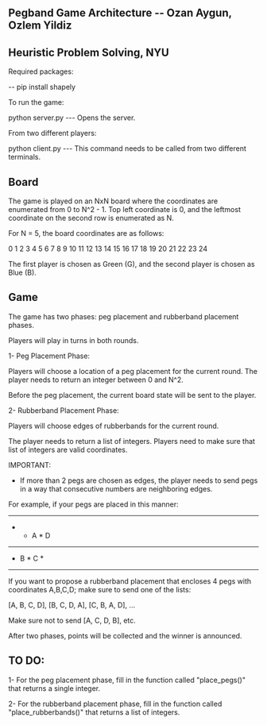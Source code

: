 ## Pegband Game Architecture -- Ozan Aygun, Ozlem Yildiz

## Heuristic Problem Solving, NYU 

Required packages:

-- pip install shapely

To run the game: 

python server.py --- Opens the server.

From two different players:

python client.py --- This command needs to be called from two different terminals.


## Board

The game is played on an NxN board where the coordinates are enumerated from 0 to N^2 - 1. Top left coordinate is 0, and the leftmost coordinate on the second row is enumerated as N. 

For N = 5, the board coordinates are as follows:

0  1  2  3  4
5  6  7  8  9
10 11 12 13 14
15 16 17 18 19 
20 21 22 23 24

The first player is chosen as Green (G), and the second player is chosen as Blue (B).

## Game

The game has two phases: peg placement and rubberband placement phases.

Players will play in turns in both rounds.

1- Peg Placement Phase:

Players will choose a location of a peg placement for the current round. The player needs to return an integer between 0 and N^2.

Before the peg placement, the current board state will be sent to the player.

2- Rubberband Placement Phase:

Players will choose edges of rubberbands for the current round. 

The player needs to return a list of integers. Players need to make sure that list of integers are valid coordinates.

IMPORTANT:

- If more than 2 pegs are chosen as edges, the player needs to send pegs in a way that consecutive numbers are neighboring edges. 

For example, if your pegs are placed in this manner:

* * * * * 
* * A * D 
* * * * * 
* B * C * 
* * * * * 

If you want to propose a rubberband placement that encloses 4 pegs with coordinates A,B,C,D; make sure to send one of the lists:

[A, B, C, D],
[B, C, D, A],
[C, B, A, D],
...

Make sure not to send [A, C, D, B], etc.

After two phases, points will be collected and the winner is announced.

## TO DO:

1- For the peg placement phase, fill in the function called "place_pegs()" that returns a single integer.

2- For the rubberband placement phase, fill in the function called "place_rubberbands()" that returns a list of integers.
